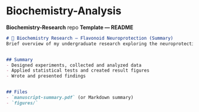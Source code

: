 # Biochemistry-Analysis
**Biochemistry-Research** repo
**Template — README**
```markdown
# 🧪 Biochemistry Research — Flavonoid Neuroprotection (Summary)
Brief overview of my undergraduate research exploring the neuroprotective properties of flavonoids in diabetic rat models.


## Summary
- Designed experiments, collected and analyzed data
- Applied statistical tests and created result figures
- Wrote and presented findings


## Files
- `manuscript-summary.pdf` (or Markdown summary)
- `figures/`
